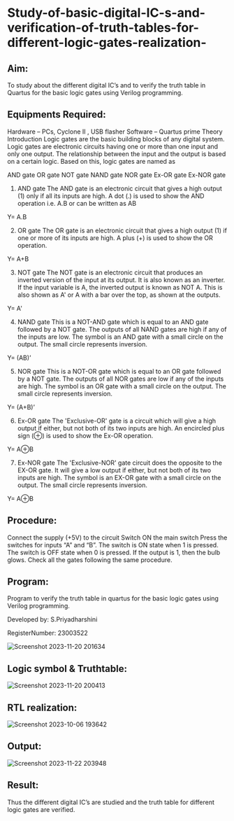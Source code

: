 # Study-of-basic-digital-IC-s-and-verification-of-truth-tables-for-different-logic-gates-realization-

## Aim:
 
To study about the different digital IC’s and to verify the truth table in Quartus for the basic logic gates using Verilog programming.

## Equipments Required:

Hardware – PCs, Cyclone II , USB flasher
Software – Quartus prime
Theory
Introduction
Logic gates are the basic building blocks of any digital system. Logic gates are electronic circuits having one or more than one input and only one output. The relationship between the input and the output is based on a certain logic. Based on this, logic gates are named as

AND gate
OR gate
NOT gate
NAND gate
NOR gate
Ex-OR gate
Ex-NOR gate
1) AND gate
The AND gate is an electronic circuit that gives a high output (1) only if all its inputs are high. A dot (.) is used to show the AND operation i.e. A.B or can be written as AB

Y= A.B

2) OR gate
The OR gate is an electronic circuit that gives a high output (1) if one or more of its inputs are high. A plus (+) is used to show the OR operation.

Y= A+B

3) NOT gate
The NOT gate is an electronic circuit that produces an inverted version of the input at its output. It is also known as an inverter. If the input variable is A, the inverted output is known as NOT A. This is also shown as A' or A with a bar over the top, as shown at the outputs.

Y= A'

4) NAND gate
This is a NOT-AND gate which is equal to an AND gate followed by a NOT gate. The outputs of all NAND gates are high if any of the inputs are low. The symbol is an AND gate with a small circle on the output. The small circle represents inversion.

Y= (AB)’

5) NOR gate
This is a NOT-OR gate which is equal to an OR gate followed by a NOT gate. The outputs of all NOR gates are low if any of the inputs are high. The symbol is an OR gate with a small circle on the output. The small circle represents inversion.

Y= (A+B)’

6) Ex-OR gate
The 'Exclusive-OR' gate is a circuit which will give a high output if either, but not both of its two inputs are high. An encircled plus sign (⊕) is used to show the Ex-OR operation.

Y= A⊕B

7) Ex-NOR gate
The 'Exclusive-NOR' gate circuit does the opposite to the EX-OR gate. It will give a low output if either, but not both of its two inputs are high. The symbol is an EX-OR gate with a small circle on the output. The small circle represents inversion.

Y= A⊕B

## Procedure:
Connect the supply (+5V) to the circuit
Switch ON the main switch
Press the switches for inputs “A” and “B”. The switch is ON state when 1 is pressed. The switch is OFF state when 0 is pressed.
If the output is 1, then the bulb glows.
Check all the gates following the same procedure.

## Program:
Program to verify the truth table in quartus for the basic logic gates using Verilog programming.

Developed by: S.Priyadharshini

RegisterNumber: 23003522

![Screenshot 2023-11-20 201634](https://github.com/priyadharshini225/Study-of-basic-digital-IC-s-and-verification-of-truth-tables-for-different-logic-gates-realization-/assets/138849213/ca091b06-6d77-4156-8bf0-c727baf56d27)

## Logic symbol & Truthtable:
![Screenshot 2023-11-20 200413](https://github.com/priyadharshini225/Study-of-basic-digital-IC-s-and-verification-of-truth-tables-for-different-logic-gates-realization-/assets/138849213/da40e1fb-911b-4d52-96cc-29dc7d516ccc)

## RTL realization:
![Screenshot 2023-10-06 193642](https://github.com/priyadharshini225/Study-of-basic-digital-IC-s-and-verification-of-truth-tables-for-different-logic-gates-realization-/assets/138849213/cd9dbf04-4d51-4344-a531-69e1a952a0b4)


## Output:
![Screenshot 2023-11-22 203948](https://github.com/priyadharshini225/Study-of-basic-digital-IC-s-and-verification-of-truth-tables-for-different-logic-gates-realization-/assets/138849213/aa301ed4-6022-436a-b2c5-daa630ffa409)

## Result:
Thus the different digital IC’s are studied and the truth table for different logic gates are verified.

